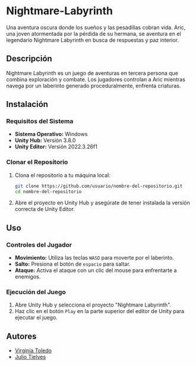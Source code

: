 # Nightmare-Labyrinth

Una aventura oscura donde los sueños y las pesadillas cobran vida. Aric, una joven atormentada por la pérdida de su hermana, se aventura en el legendario Nightmare Labyrinth en busca de respuestas y paz interior.

## Descripción

Nightmare Labyrinth es un juego de aventuras en tercera persona que combina exploración y combate. Los jugadores controlan a Aric mientras navega por un laberinto generado proceduralmente, enfrenta criaturas.

## Instalación

### Requisitos del Sistema

- **Sistema Operativo:** Windows
- **Unity Hub:** Versión 3.8.0
- **Unity Editor:** Versión 2022.3.26f1

### Clonar el Repositorio

1. Clona el repositorio a tu máquina local:
    ```bash
    git clone https://github.com/usuario/nombre-del-repositorio.git
    cd nombre-del-repositorio
    ```

2. Abre el proyecto en Unity Hub y asegúrate de tener instalada la versión correcta de Unity Editor.

## Uso

### Controles del Jugador

- **Movimiento:** Utiliza las teclas `WASD` para moverte por el laberinto.
- **Salto:** Presiona el botón de `espacio` para saltar.
- **Ataque:** Activa el ataque con un clic del mouse para enfrentarte a enemigos.

### Ejecución del Juego

1. Abre Unity Hub y selecciona el proyecto "Nightmare Labyrinth".
2. Haz clic en el botón `Play` en la parte superior del editor de Unity para ejecutar el juego.


## Autores

- [Virginia Toledo](https://github.com/VirginiaXiao148)
- [Julio Tielves](https://github.com/JulioTielve)


